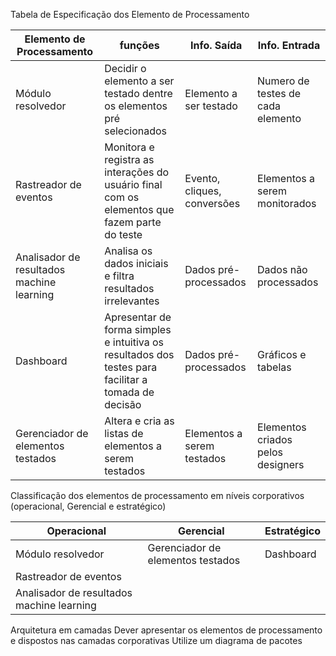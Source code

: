 Tabela de Especificação dos Elemento de Processamento

|Elemento de Processamento| funções |Info. Saída | Info. Entrada| 
|--|--|--|--|
|Módulo resolvedor| Decidir o elemento a ser testado dentre os elementos pré selecionados | Elemento a ser testado | Numero de testes de cada elemento |
|Rastreador de eventos| Monitora e registra as interações do usuário final com os elementos que fazem parte do teste | Evento, cliques, conversões | Elementos a serem monitorados | 
|Analisador de resultados machine learning| Analisa os dados iniciais e filtra resultados irrelevantes | Dados pré-processados | Dados não processados |
|Dashboard| Apresentar de forma simples e intuitiva os resultados dos testes para facilitar a tomada de decisão | Dados pré-processados | Gráficos e tabelas |
|Gerenciador de elementos testados| Altera e cria as listas de elementos a serem testados | Elementos a serem testados | Elementos criados pelos designers |


Classificação dos elementos de processamento em níveis corporativos (operacional, Gerencial e estratégico)

|Operacional| Gerencial  | Estratégico  |
|--|--|--|
| Módulo resolvedor | Gerenciador de elementos testados | Dashboard |
| Rastreador de eventos |  |  |
| Analisador de resultados machine learning |  |  | 

Arquitetura em camadas
Dever apresentar os elementos de processamento e dispostos nas camadas corporativas 
Utilize um diagrama de pacotes